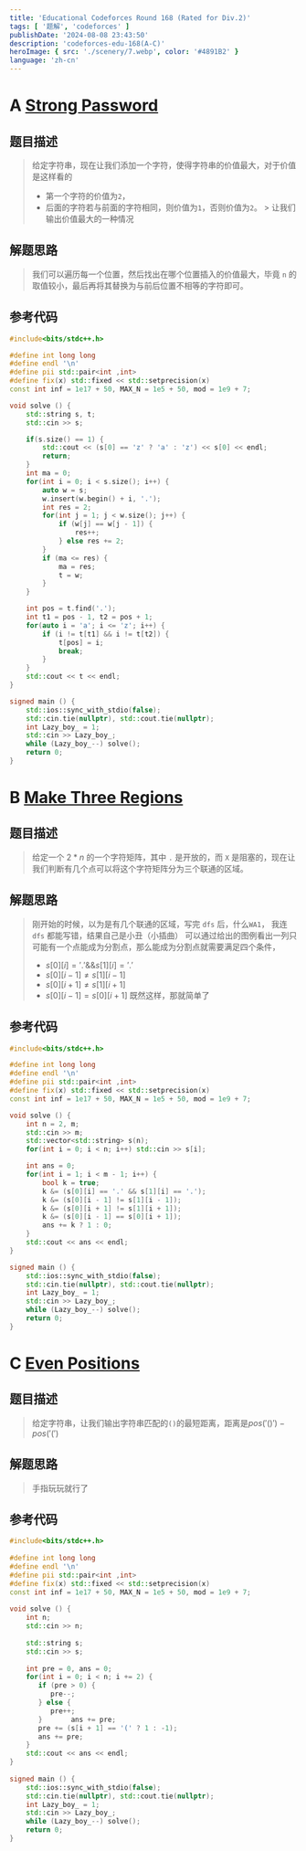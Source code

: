 ```yaml
---
title: 'Educational Codeforces Round 168 (Rated for Div.2)'
tags: [ '题解', 'codeforces' ]
publishDate: '2024-08-08 23:43:50'
description: 'codeforces-edu-168(A-C)'
heroImage: { src: './scenery/7.webp', color: '#4891B2' }
language: 'zh-cn'
---
```

# A [Strong Password](https://codeforces.com/contest/1997/problem/A)

## 题目描述
>给定字符串，现在让我们添加一个字符，使得字符串的价值最大，对于价值是这样看的
> - 第一个字符的价值为`2`，
> - 后面的字符若与前面的字符相同，则价值为`1`，否则价值为`2`。
    >  让我们输出价值最大的一种情况


## 解题思路
>我们可以遍历每一个位置，然后找出在哪个位置插入的价值最大，毕竟 `n` 的取值较小，最后再将其替换为与前后位置不相等的字符即可。

## 参考代码
```cpp
#include<bits/stdc++.h>

#define int long long
#define endl '\n'
#define pii std::pair<int ,int>
#define fix(x) std::fixed << std::setprecision(x)
const int inf = 1e17 + 50, MAX_N = 1e5 + 50, mod = 1e9 + 7;

void solve () {
	std::string s, t;
	std::cin >> s;

	if(s.size() == 1) {
		std::cout << (s[0] == 'z' ? 'a' : 'z') << s[0] << endl;
		return;
	}
	int ma = 0;
	for(int i = 0; i < s.size(); i++) {
		auto w = s;
		w.insert(w.begin() + i, '.');
		int res = 2;
		for(int j = 1; j < w.size(); j++) {
			if (w[j] == w[j - 1]) {
				res++;
			} else res += 2;
		}
		if (ma <= res) {
			ma = res;
			t = w;
		}
	}

	int pos = t.find('.');
	int t1 = pos - 1, t2 = pos + 1;
	for(auto i = 'a'; i <= 'z'; i++) {
		if (i != t[t1] && i != t[t2]) {
			t[pos] = i;
			break;
		}
	}
	std::cout << t << endl;
}

signed main () {
	std::ios::sync_with_stdio(false);
	std::cin.tie(nullptr), std::cout.tie(nullptr);
	int Lazy_boy_ = 1;
	std::cin >> Lazy_boy_;
	while (Lazy_boy_--) solve();
	return 0;
}
```

# B [Make Three Regions](https://codeforces.com/contest/1997/problem/B)

## 题目描述
> 给定一个 $2 * n$ 的一个字符矩阵，其中 `.` 是开放的，而 `X` 是阻塞的，现在让我们判断有几个点可以将这个字符矩阵分为三个联通的区域。
## 解题思路
>刚开始的时候，以为是有几个联通的区域，写完 `dfs` 后，什么`WA1`， 我连 `dfs` 都能写错，结果自己是小丑（小插曲）
>可以通过给出的图例看出一列只可能有一个点能成为分割点，那么能成为分割点就需要满足四个条件，
>- $s[0][i] ='.'  \&\& s[1][i] ='.'$
>- $s[0][i - 1] \neq s[1][i - 1]$
>- $s[0][i+1] \neq s[1][i+1]$
>- $s[0][i-1] = s[0][i + 1]$
   > 既然这样，那就简单了

## 参考代码
```cpp
#include<bits/stdc++.h>

#define int long long
#define endl '\n'
#define pii std::pair<int ,int>
#define fix(x) std::fixed << std::setprecision(x)
const int inf = 1e17 + 50, MAX_N = 1e5 + 50, mod = 1e9 + 7;

void solve () {
	int n = 2, m;
	std::cin >> m;
	std::vector<std::string> s(n);
	for(int i = 0; i < n; i++) std::cin >> s[i];

	int ans = 0;
	for(int i = 1; i < m - 1; i++) {
		bool k = true;
		k &= (s[0][i] == '.' && s[1][i] == '.');
		k &= (s[0][i - 1] != s[1][i - 1]);
		k &= (s[0][i + 1] != s[1][i + 1]);
		k &= (s[0][i - 1] == s[0][i + 1]);
		ans += k ? 1 : 0;
	}
	std::cout << ans << endl;
}

signed main () {
	std::ios::sync_with_stdio(false);
	std::cin.tie(nullptr), std::cout.tie(nullptr);
	int Lazy_boy_ = 1;
	std::cin >> Lazy_boy_;
	while (Lazy_boy_--) solve();
	return 0;
}
```
# C [Even Positions](https://codeforces.com/contest/1997/problem/C)

## 题目描述
> 给定字符串，让我们输出字符串匹配的`()`的最短距离，距离是$pos('()') - pos('(')$
## 解题思路
> 手指玩玩就行了

## 参考代码
```cpp
#include<bits/stdc++.h>  
  
#define int long long  
#define endl '\n'  
#define pii std::pair<int ,int>  
#define fix(x) std::fixed << std::setprecision(x)  
const int inf = 1e17 + 50, MAX_N = 1e5 + 50, mod = 1e9 + 7;  
  
void solve () {  
    int n;  
    std::cin >> n;  
  
    std::string s;  
    std::cin >> s;  
  
    int pre = 0, ans = 0;  
    for(int i = 0; i < n; i += 2) {  
       if (pre > 0) {  
          pre--;  
       } else {  
          pre++;  
       }       ans += pre;  
       pre += (s[i + 1] == '(' ? 1 : -1);  
       ans += pre;  
    }  
    std::cout << ans << endl;  
}  
  
signed main () {  
    std::ios::sync_with_stdio(false);  
    std::cin.tie(nullptr), std::cout.tie(nullptr);  
    int Lazy_boy_ = 1;  
    std::cin >> Lazy_boy_;  
    while (Lazy_boy_--) solve();  
    return 0;  
}
```
